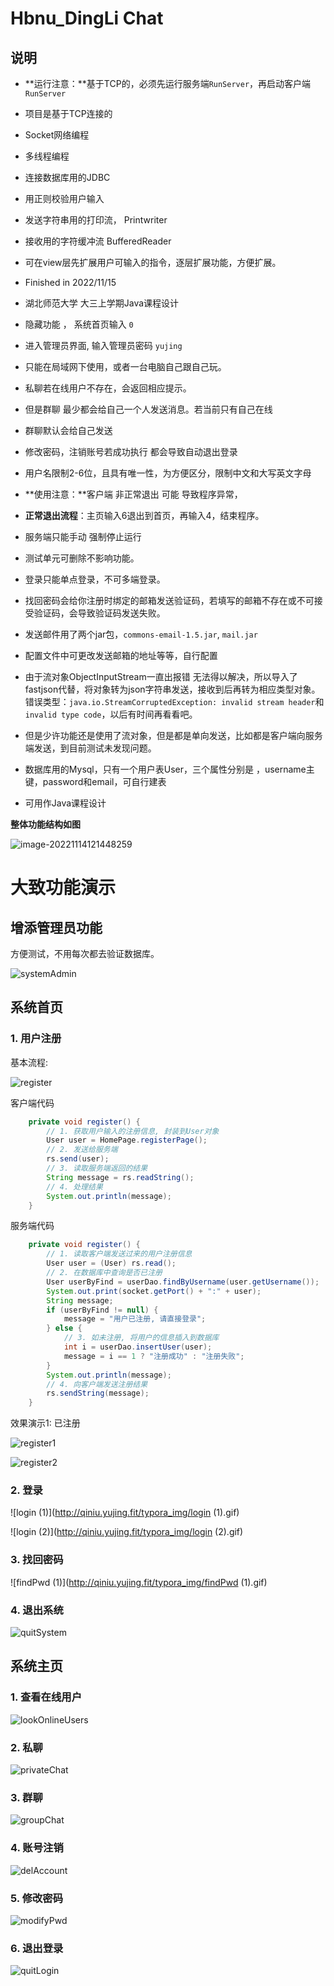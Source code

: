 # Hbnu_DingLi Chat

## 说明

- **运行注意：**基于TCP的，必须先运行服务端`RunServer`，再启动客户端`RunServer`

- 项目是基于TCP连接的
- Socket网络编程
- 多线程编程
- 连接数据库用的JDBC
- 用正则校验用户输入
- 发送字符串用的打印流， Printwriter
- 接收用的字符缓冲流  BufferedReader
- 可在view层先扩展用户可输入的指令，逐层扩展功能，方便扩展。
- Finished in 2022/11/15  
- 湖北师范大学 大三上学期Java课程设计

- 隐藏功能 ， 系统首页输入 `0`
- 进入管理员界面, 输入管理员密码 `yujing`
- 只能在局域网下使用，或者一台电脑自己跟自己玩。
- 私聊若在线用户不存在，会返回相应提示。
- 但是群聊 最少都会给自己一个人发送消息。若当前只有自己在线
- 群聊默认会给自己发送
- 修改密码，注销账号若成功执行 都会导致自动退出登录
- 用户名限制2-6位，且具有唯一性，为方便区分，限制中文和大写英文字母
- **使用注意：**客户端 非正常退出 可能 导致程序异常，
- **正常退出流程**：主页输入6退出到首页，再输入4，结束程序。
- 服务端只能手动 强制停止运行
- 测试单元可删除不影响功能。
- 登录只能单点登录，不可多端登录。
- 找回密码会给你注册时绑定的邮箱发送验证码，若填写的邮箱不存在或不可接受验证码，会导致验证码发送失败。
- 发送邮件用了两个jar包，`commons-email-1.5.jar`, `mail.jar`
- 配置文件中可更改发送邮箱的地址等等，自行配置
- 由于流对象ObjectInputStream一直出报错 无法得以解决，所以导入了fastjson代替，将对象转为json字符串发送，接收到后再转为相应类型对象。  错误类型：`java.io.StreamCorruptedException: invalid stream header`和` invalid type code`，以后有时间再看看吧。
- 但是少许功能还是使用了流对象，但是都是单向发送，比如都是客户端向服务端发送，到目前测试未发现问题。
- 数据库用的Mysql，只有一个用户表User，三个属性分别是 ，username主键，password和email，可自行建表
- 可用作Java课程设计

**整体功能结构如图**

![image-20221114121448259](http://qiniu.yujing.fit/typora_img/image-20221114121448259.png)

# 大致功能演示

## 增添管理员功能

方便测试，不用每次都去验证数据库。

![systemAdmin](http://qiniu.yujing.fit/typora_img/systemAdmin.gif)

## 系统首页

### **1. 用户注册** 

基本流程:

![register](http://qiniu.yujing.fit/typora_img/register.png)

客户端代码

```java
	private void register() {
        // 1. 获取用户输入的注册信息, 封装到User对象
        User user = HomePage.registerPage();
        // 2. 发送给服务端
        rs.send(user);
        // 3. 读取服务端返回的结果
        String message = rs.readString();
        // 4. 处理结果
        System.out.println(message);
    }
```

服务端代码

```java
	private void register() {
        // 1. 读取客户端发送过来的用户注册信息
        User user = (User) rs.read();
        // 2. 在数据库中查询是否已注册
        User userByFind = userDao.findByUsername(user.getUsername());
        System.out.print(socket.getPort() + ":" + user);
        String message;
        if (userByFind != null) {
            message = "用户已注册, 请直接登录";
        } else {
            // 3. 如未注册, 将用户的信息插入到数据库
            int i = userDao.insertUser(user);
            message = i == 1 ? "注册成功" : "注册失败";
        }
        System.out.println(message);
        // 4. 向客户端发送注册结果
        rs.sendString(message);
    }
```

效果演示1: 已注册

![register1](http://qiniu.yujing.fit/typora_img/register1.gif)

![register2](http://qiniu.yujing.fit/typora_img/register2.gif)

### 2. 登录

![login (1)](http://qiniu.yujing.fit/typora_img/login (1).gif)

![login (2)](http://qiniu.yujing.fit/typora_img/login (2).gif)

### 3. 找回密码

![findPwd (1)](http://qiniu.yujing.fit/typora_img/findPwd (1).gif)

### 4. 退出系统

![quitSystem](http://qiniu.yujing.fit/typora_img/quitSystem.gif)

## 系统主页

### 1. 查看在线用户

![lookOnlineUsers](http://qiniu.yujing.fit/typora_img/lookOnlineUsers.gif)

### 2. 私聊

![privateChat](http://qiniu.yujing.fit/typora_img/privateChat.gif)

### 3. 群聊

![groupChat](http://qiniu.yujing.fit/typora_img/groupChat.gif)

### 4. 账号注销

![delAccount](http://qiniu.yujing.fit/typora_img/delAccount.gif)

### 5. 修改密码

![modifyPwd](http://qiniu.yujing.fit/typora_img/modifyPwd.gif)

### 6. 退出登录

![quitLogin](http://qiniu.yujing.fit/typora_img/quitLogin.gif)

